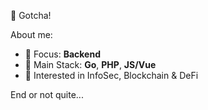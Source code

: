 📸 Gotcha!
  
  About me:
- 🍎 Focus: **Backend**
- 🥝 Main Stack: **Go**, **PHP**, **JS/Vue**
- 🍥 Interested in InfoSec, Blockchain & DeFi

End or not quite...
